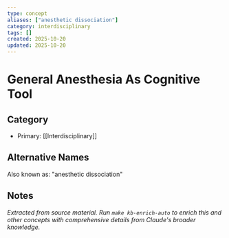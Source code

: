 ```yaml
---
type: concept
aliases: ["anesthetic dissociation"]
category: interdisciplinary
tags: []
created: 2025-10-20
updated: 2025-10-20
---
```


# General Anesthesia As Cognitive Tool

## Category

- Primary: [[Interdisciplinary]]

## Alternative Names

Also known as: "anesthetic dissociation"

## Notes

*Extracted from source material. Run `make kb-enrich-auto` to enrich this and other concepts with comprehensive details from Claude's broader knowledge.*
